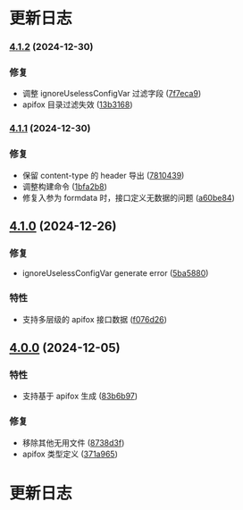 # 更新日志

### [4.1.2](https://github.com/kekexunxun/yapi-to-typescript/compare/v4.1.1...v4.1.2) (2024-12-30)

### 修复

- 调整 ignoreUselessConfigVar 过滤字段 ([7f7eca9](https://github.com/kekexunxun/yapi-to-typescript/commit/7f7eca9be8e32b88a69d12a372b661e3d2b8a4e8))
- apifox 目录过滤失效 ([13b3168](https://github.com/kekexunxun/yapi-to-typescript/commit/13b31689daaa95fab87642f798ff6209e93f5d32))

### [4.1.1](https://github.com/kekexunxun/yapi-to-typescript/compare/v4.1.0...v4.1.1) (2024-12-30)

### 修复

- 保留 content-type 的 header 导出 ([7810439](https://github.com/kekexunxun/yapi-to-typescript/commit/7810439f126cff015150664609f72c3733474709))
- 调整构建命令 ([1bfa2b8](https://github.com/kekexunxun/yapi-to-typescript/commit/1bfa2b82dccdb0c597df184f808a24e95bc2c25a))
- 修复入参为 formdata 时，接口定义无数据的问题 ([a60be84](https://github.com/kekexunxun/yapi-to-typescript/commit/a60be847d283dec6417929aaa805d356cba967db))

## [4.1.0](https://github.com/kekexunxun/yapi-to-typescript/compare/v4.0.0...v4.1.0) (2024-12-26)

### 修复

- ignoreUselessConfigVar generate error ([5ba5880](https://github.com/kekexunxun/yapi-to-typescript/commit/5ba5880624c1f74332f8b343cda234ef2acf96dd))

### 特性

- 支持多层级的 apifox 接口数据 ([f076d26](https://github.com/kekexunxun/yapi-to-typescript/commit/f076d26546a04c36241c572133e3340b89201ba3))

## [4.0.0](https://github.com/kekexunxun/yapi-to-typescript/compare/v3.38.0...v4.0.0) (2024-12-05)

### 特性

- 支持基于 apifox 生成 ([83b6b97](https://github.com/kekexunxun/yapi-to-typescript/commit/83b6b9738cfef282b3684bd98ecd8e841f57f8a3))

### 修复

- 移除其他无用文件 ([8738d3f](https://github.com/kekexunxun/yapi-to-typescript/commit/8738d3fa3521e1fef5617326eda7e7bf4c2f339e))
- apifox 类型定义 ([371a965](https://github.com/kekexunxun/yapi-to-typescript/commit/371a9654191b10f90a4539086ebec4bed02b6656))

# 更新日志
